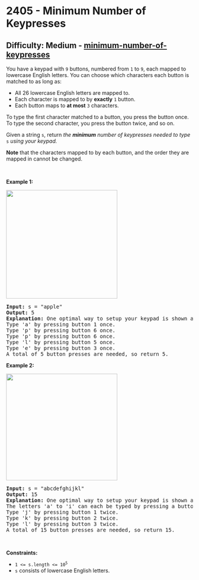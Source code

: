 <h1>2405 - Minimum Number of Keypresses</h1><h2>Difficulty: Medium - <a href="https://leetcode.com/problems/minimum-number-of-keypresses/">minimum-number-of-keypresses</a></h2><p>You have a keypad with <code>9</code> buttons, numbered from <code>1</code> to <code>9</code>, each mapped to lowercase English letters. You can choose which characters each button is matched to as long as:</p>

<ul>
	<li>All 26 lowercase English letters are mapped to.</li>
	<li>Each character is mapped to by <strong>exactly</strong> <code>1</code> button.</li>
	<li>Each button maps to <strong>at most</strong> <code>3</code> characters.</li>
</ul>

<p>To type the first character matched to a button, you press the button once. To type the second character, you press the button twice, and so on.</p>

<p>Given a string <code>s</code>, return <em>the <strong>minimum</strong> number of keypresses needed to type </em><code>s</code><em> using your keypad.</em></p>

<p><strong>Note</strong> that the characters mapped to by each button, and the order they are mapped in cannot be changed.</p>

<p>&nbsp;</p>
<p><strong class="example">Example 1:</strong></p>
<img src="https://assets.leetcode.com/uploads/2022/05/05/image-20220505184346-1.png" style="width: 300px; height: 293px;" />
<pre>
<strong>Input:</strong> s = &quot;apple&quot;
<strong>Output:</strong> 5
<strong>Explanation:</strong> One optimal way to setup your keypad is shown above.
Type &#39;a&#39; by pressing button 1 once.
Type &#39;p&#39; by pressing button 6 once.
Type &#39;p&#39; by pressing button 6 once.
Type &#39;l&#39; by pressing button 5 once.
Type &#39;e&#39; by pressing button 3 once.
A total of 5 button presses are needed, so return 5.
</pre>

<p><strong class="example">Example 2:</strong></p>
<img src="https://assets.leetcode.com/uploads/2022/05/05/image-20220505203823-1.png" style="width: 300px; height: 288px;" />
<pre>
<strong>Input:</strong> s = &quot;abcdefghijkl&quot;
<strong>Output:</strong> 15
<strong>Explanation:</strong> One optimal way to setup your keypad is shown above.
The letters &#39;a&#39; to &#39;i&#39; can each be typed by pressing a button once.
Type &#39;j&#39; by pressing button 1 twice.
Type &#39;k&#39; by pressing button 2 twice.
Type &#39;l&#39; by pressing button 3 twice.
A total of 15 button presses are needed, so return 15.
</pre>

<p>&nbsp;</p>
<p><strong>Constraints:</strong></p>

<ul>
	<li><code>1 &lt;= s.length &lt;= 10<sup>5</sup></code></li>
	<li><code>s</code> consists of lowercase English letters.</li>
</ul>
